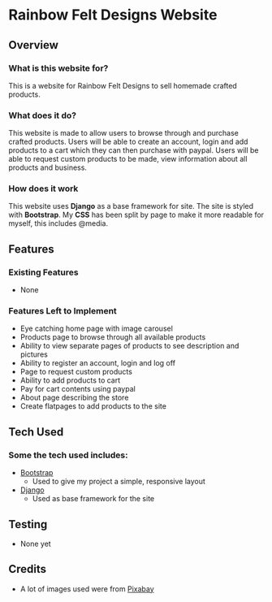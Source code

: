 # Rainbow Felt Designs Website

## Overview

### What is this website for?

This is a website for Rainbow Felt Designs to sell homemade crafted products.

### What does it do?

This website is made to allow users to browse through and purchase crafted products. Users will be able to create an account, login and add products to a cart which they can then purchase with paypal. Users will be able to request custom products to be made, view information about all products and business.

### How does it work

This website uses **Django** as a base framework for site. The site is styled with **Bootstrap**. My **CSS** has been split by page to make it more readable for myself, this includes @media.

## Features

### Existing Features
- None

### Features Left to Implement
- Eye catching home page with image carousel
- Products page to browse through all available products
- Ability to view separate pages of products to see description and pictures
- Ability to register an account, login and log off
- Page to request custom products
- Ability to add products to cart
- Pay for cart contents using paypal
- About page describing the store
- Create flatpages to add products to the site

## Tech Used

### Some the tech used includes:
- [Bootstrap](http://getbootstrap.com/)
    - Used to give my project a simple, responsive layout
- [Django](https://www.djangoproject.com)
    - Used as base framework for the site

## Testing
- None yet

## Credits
- A lot of images used were from [Pixabay](https://pixabay.com)
